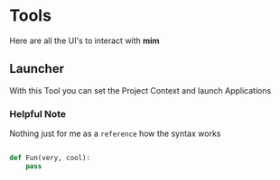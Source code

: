 # Tools

Here are all the UI's to interact with **mim**

## Launcher

With this Tool you can set the Project Context and launch Applications 

### Helpful Note

Nothing just for me as a `reference` how the syntax works

```python

def Fun(very, cool):
    pass

```